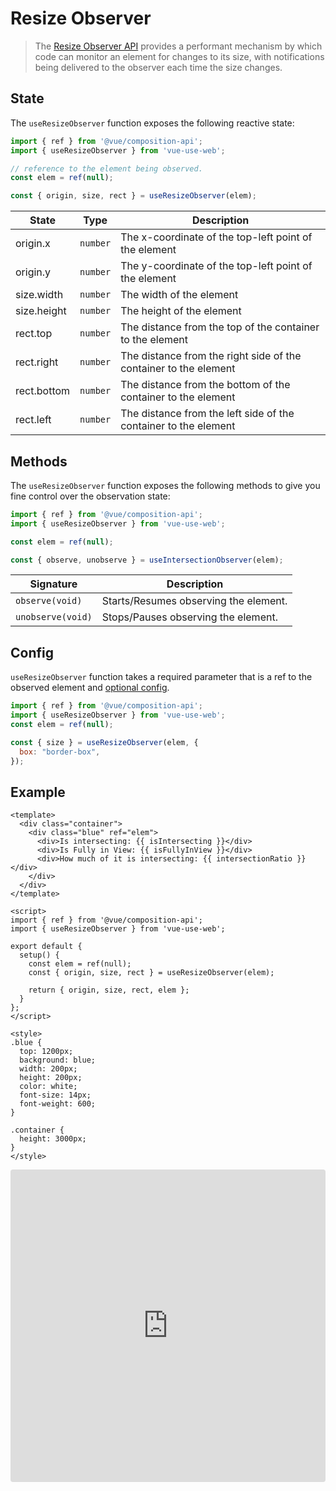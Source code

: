 # Resize Observer

> The [Resize Observer API](https://developer.mozilla.org/en-US/docs/Web/API/Resize_Observer_API) provides a performant mechanism by which code can monitor an element for changes to its size, with notifications being delivered to the observer each time the size changes.

## State

The `useResizeObserver` function exposes the following reactive state:

```js
import { ref } from '@vue/composition-api';
import { useResizeObserver } from 'vue-use-web';

// reference to the element being observed.
const elem = ref(null);

const { origin, size, rect } = useResizeObserver(elem);
```

| State             | Type     | Description                                                      |
| ----------------- | -------- | ---------------------------------------------------------------- |
| origin.x          | `number` | The x-coordinate of the top-left point of the element            |
| origin.y          | `number` | The y-coordinate of the top-left point of the element            |
| size.width        | `number` | The width of the element                                         |
| size.height       | `number` | The height of the element                                        |
| rect.top          | `number` | The distance from the top of the container to the element        |
| rect.right        | `number` | The distance from the right side of the container to the element |
| rect.bottom       | `number` | The distance from the bottom of the container to the element     |
| rect.left         | `number` | The distance from the left side of the container to the element  |

## Methods

The `useResizeObserver` function exposes the following methods to give you fine control over the observation state:

```js
import { ref } from '@vue/composition-api';
import { useResizeObserver } from 'vue-use-web';

const elem = ref(null);

const { observe, unobserve } = useIntersectionObserver(elem);
```

| Signature         | Description                           |
| ----------------- | ------------------------------------- |
| `observe(void)`   | Starts/Resumes observing the element. |
| `unobserve(void)` | Stops/Pauses observing the element.   |

## Config

`useResizeObserver` function takes a required parameter that is a ref to the observed element and [optional config](https://developer.mozilla.org/en-US/docs/Web/API/ResizeObserver/ResizeObserver#Parameters).

```js
import { ref } from '@vue/composition-api';
import { useResizeObserver } from 'vue-use-web';
const elem = ref(null);

const { size } = useResizeObserver(elem, {
  box: "border-box",
});
```

## Example

```vue
<template>
  <div class="container">
    <div class="blue" ref="elem">
      <div>Is intersecting: {{ isIntersecting }}</div>
      <div>Is Fully in View: {{ isFullyInView }}</div>
      <div>How much of it is intersecting: {{ intersectionRatio }}</div>
    </div>
  </div>
</template>

<script>
import { ref } from '@vue/composition-api';
import { useResizeObserver } from 'vue-use-web';

export default {
  setup() {
    const elem = ref(null);
    const { origin, size, rect } = useResizeObserver(elem);

    return { origin, size, rect, elem };
  }
};
</script>

<style>
.blue {
  top: 1200px;
  background: blue;
  width: 200px;
  height: 200px;
  color: white;
  font-size: 14px;
  font-weight: 600;
}

.container {
  height: 3000px;
}
</style>
```

<iframe src="https://codesandbox.io/embed/vue-use-web-geolocation-api-c06xh?fontsize=14&module=%2Fsrc%2FApp.vue" title="vue-use-web: intersection observer" allow="geolocation; microphone; camera; midi; vr; accelerometer; gyroscope; payment; ambient-light-sensor; encrypted-media; usb" style="width:100%; height:500px; border:0; border-radius: 4px; overflow:hidden;" sandbox="allow-modals allow-forms allow-popups allow-scripts allow-same-origin"></iframe>
